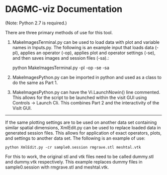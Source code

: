 DAGMC-viz Documentation
=======================

(Note: Python 2.7 is required.)

There are three primary methods of use for this tool.

1. MakeImagesTerminal.py can be used to load data with plot and variable names in Inputs.py. The following is an example input that loads data (-pl), applies an operator (-op), applies plot and operator settings (-se), and then saves images and session files (-sa).:
	
	python MakeImagesTerminal.py -pl -op -se -sa

2. MakeImagesPython.py can be imported in python and used as a class to do the same as Part 1.

3. MakeImagesPython.py can have the Vi.LaunchNowin() line commented. This allows for the script to be launched within the visit GUI using Controls -> Launch Cli. This combines Part 2 and the interactivity of the VisIt GUI.

----------------------------------------

If the same plotting settings are to be used on another data set containing similar spatial dimensions, XmlEdit.py can be used to replace loaded data in generated session files. This allows for application of exact operators, plots, and settings to another data set. The following is an example of use:

	python XmlEdit.py -cr sample0.session rmgrave.stl meshtal.vtk

For this to work, the original stl and vtk files need to be called dummy.stl and dummy.vtk respectively. This example replaces dummy files in sample0.session with rmgrave.stl and meshtal.vtk.